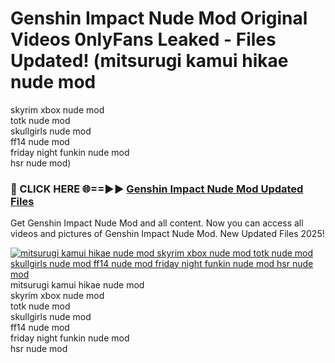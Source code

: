 # Genshin Impact Nude Mod Original Videos 0nlyFans Leaked - Files Updated! (mitsurugi kamui hikae nude mod<br>
skyrim xbox nude mod<br>
totk nude mod<br>
skullgirls nude mod<br>
ff14 nude mod<br>
friday night funkin nude mod<br>
hsr nude mod)

<h3>🔴 CLICK HERE 🌐==►► <a href="https://tinyurl.com/2p9ay9w9" rel="nofollow">Genshin Impact Nude Mod Updated Files</a></h3>

Get Genshin Impact Nude Mod and all content. Now you can access all videos and pictures of Genshin Impact Nude Mod. New Updated Files 2025!

[![mitsurugi kamui hikae nude mod<br>
skyrim xbox nude mod<br>
totk nude mod<br>
skullgirls nude mod<br>
ff14 nude mod<br>
friday night funkin nude mod<br>
hsr nude mod](https://i.imgur.com/KQgVmj3.gif)](https://tinyurl.com/2p9ay9w9)
mitsurugi kamui hikae nude mod<br>
skyrim xbox nude mod<br>
totk nude mod<br>
skullgirls nude mod<br>
ff14 nude mod<br>
friday night funkin nude mod<br>
hsr nude mod